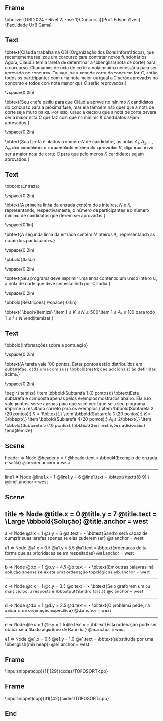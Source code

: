 ## Frame
\bbcover{OBI 2024 - Nível 2: Fase 1}{Concurso}{Prof. Edson Alves}{Faculdade UnB Gama}

## Text

\bbtext{Cláudia trabalha na OBI (Organização dos Bons Informáticos), que recentemente realizou um concurso para contratar novos funcionários. Agora, Cláudia tem a tarefa de determinar a \bbenglish{nota de corte} para o concurso. Chamamos de nota de corte a nota mínima necessária para ser aprovado no concurso. Ou seja, se a nota de corte do concurso for $C$, então todos os participantes com uma nota maior ou igual a $C$ serão aprovados no concurso e todos com nota menor que $C$ serão reprovados.}

\vspace{0.2in}

\bbtext{Seu chefe pediu para que Cláudia aprove no mínimo $K$ candidatos do concurso para a próxima fase,
mas ela também não quer que a nota de corte seja muito baixa. Por isso, Cláudia decidiu que a
nota de corte deverá ser a maior nota $C$ que faz com que no mínimo $K$ candidatos sejam aprovados.}

\vspace{0.2in}

\bbtext{Sua tarefa é: dados o número $N$ de candidatos, as notas $A_1, A_2, \ldots, A_N$ dos candidatos e a quantidade
mínima de aprovados $K$, diga qual deve ser a maior nota de corte $C$ para que pelo menos $K$
candidatos sejam aprovados.}

## Text

\bbbold{Entrada}

\vspace{0.2in}

\bbtext{A primeira linha da entrada contém dois inteiros, $N$ e $K$, representando, respectivamente, o número
de participantes e o número mínimo de candidatos que devem ser aprovados.}

\vspace{0.1in}

\bbtext{A segunda linha da entrada contém $N$ inteiros $A_i$, representando as notas dos participantes.}

\vspace{0.2in}

\bbbold{Saída}

\vspace{0.2in}

\bbtext{Seu programa deve imprimir uma linha contendo um único inteiro $C$, a nota de corte que deve ser escolhida por Cláudia.}

\vspace{0.2in}

\bbbold{Restrições}
\vspace{-0.1in}

\bbtext{
\begin{itemize}
    \item $1\leq K\leq N\leq 500$
    \item $1\leq A_i\leq 100$ para todo $1\leq i\leq N$
\end{itemize}
}
## Text

\bbbold{Informações sobre a pontuação}

\vspace{0.2in}

\bbtext{A tarefa vale 100 pontos. Estes pontos estão distribuídos em subtarefas, cada uma com suas
\bbbold{restrições adicionais} às definidas acima.}

\vspace{0.2in}

\begin{itemize}
    \item \bbbold{Subtarefa 1 (0 pontos):} \bbtext{Esta subtarefa é composta apenas pelos exemplos mostrados abaixo. Ela não vale pontos, serve apenas para que você verifique se o seu programa imprime o resultado correto para os exemplos.}
    \item \bbbold{Subtarefa 2 (20 pontos):} $K = 1$\bbtext{.}
    \item \bbbold{Subtarefa 3 (20 pontos):} $K = 3$\bbtext{.}
    \item \bbbold{Subtarefa 4 (20 pontos):} $A_i \leq 2$\bbtext{.}
    \item \bbbold{Subtarefa 5 (40 pontos):} \bbtext{Sem restrições adicionais.}
\end{itemize}

## Scene

header => Node
    @header.y = 7
    @header.text = \bbbold{Exemplo de entrada e saída}
    @header.anchor = west

---

line1 => Node
    @line1.x = 1
    @line1.y = 6
    @line1.text = \bbtext{\texttt{8 9} }
    @line1.anchor = west

## Scene

title => Node
    @title.x = 0
    @title.y = 7
    @title.text = \Large \bbbold{Solução}
    @title.anchor = west
---

a => Node
    @a.x = 1
    @a.y = 6
    @a.text = $\star$ \bbtext{Sandro será capaz de cumprir suas tarefas apenas se elas puderem ser}
    @a.anchor = west

a1 => Node
    @a1.x = 0.5
    @a1.y = 5.5
    @a1.text = \bbtext{ordenadas de tal forma que as prioridades sejam respeitadas}
    @a1.anchor = west

---

b => Node
    @b.x = 1
    @b.y = 4.5
    @b.text = $\star$ \bbtext{Em outras palavras, há solução apenas se existe uma ordenação topológica}
    @b.anchor = west

---

c => Node
    @c.x = 1
    @c.y = 3.5
    @c.text = $\star$ \bbtext{Se o grafo tem um ou mais ciclos, a resposta é \bboutput{Sandro fails.}}
    @c.anchor = west

---

d => Node
    @d.x = 1
    @d.y = 2.5
    @d.text = $\star$ \bbtext{O problema pede, na saída, uma ordenação específica}
    @d.anchor = west

---

e => Node
    @e.x = 1
    @e.y = 1.5
    @e.text = $\star$ \bbtext{Esta ordenação pode ser obtida se a fila do algoritmo de Kahn for}
    @e.anchor = west

e1 => Node
    @e1.x = 0.5
    @e1.y = 1.0
    @e1.text = \bbtext{substituída por uma \bbenglish{min heap}}
    @e1.anchor = west


## Frame

\inputsnippet{cpp}{11}{29}{codes/TOPOSORT.cpp}

## Frame

\inputsnippet{cpp}{31}{42}{codes/TOPOSORT.cpp}


## End
